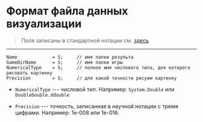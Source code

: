 # Формат файла данных визуализации

> Поля записаны в стандартной нотации см. [здесь](./DataFormat.md)

---

```
Name             = S;     // имя папки результа
GameDirName      = S;     // имя папки игры
NumericalType    = S;     // полное имя числового типа, для которого рисовать картинку
Precision        = S;     // для какой точности рисуем картинку
```

* `NumericalType` --- числовой тип. Например: `System.Double` или `DoubleDouble.ddouble`

* `Precision` --- точность, записанная в научной нотации с тремя цифрами. Например: 1e-008 или 1e-016.
